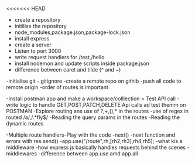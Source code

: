 <<<<<<< HEAD
- create a repository
- initilise the repository
- node_modules,package.json,package-lock.json
- install express
- create a server
- Listen to port 3000
- write request handlers for /test,/hello
- install nodemon and update scripts inside package.json 
- difference between caret and tilde (^ and ~)


-initialise git 
-.gitignore
-create a remote repo on githib
-push all code to remote origin
-order of routes is important


-Install postman app and make a workspace/colllection   >   Test API call
-write logic to handle GET,POST,PATCH,DELETE Api calls ad test themm on POSTMAN
-Explore routing ans use of ?,+,(),* in the routes
-use of regex in routed /a/,/.*fly$/
-Reading the query params in the routes
-Reading the dynamic routes

-Multiple route handlers-Play with the code
-next()
-next function and errors with res.send()
-app.use("/route",rh,[rh2,rh3],rh4,rh5);
-what kis a middleware
-how express js basically handles requests behind the scenes
-middlewares
-difference between app.use amd app.all